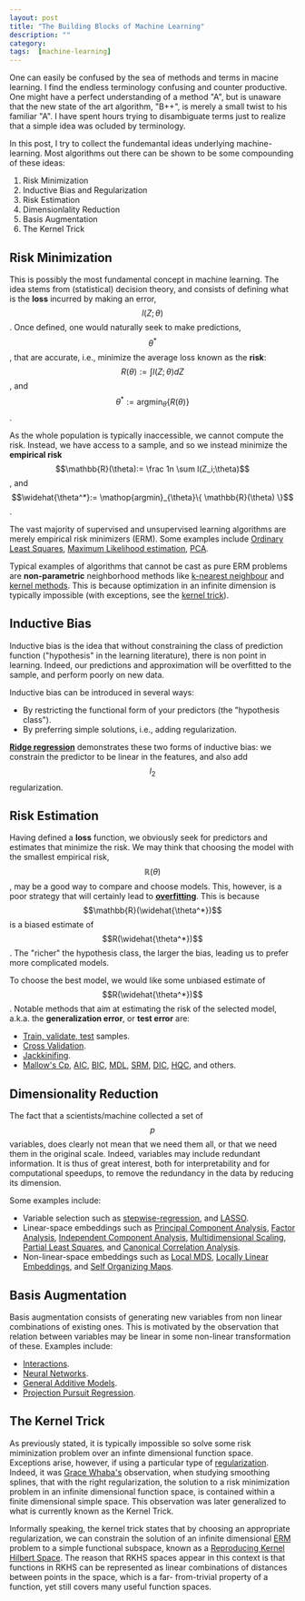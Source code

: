 ```yaml
---
layout: post
title: "The Building Blocks of Machine Learning"
description: ""
category: 
tags:  [machine-learning]
---
```


One can easily be confused by the sea of methods and terms in macine learning.
I find the endless terminology confusing and counter productive. One might have a perfect understanding of a method "A", but is unaware that the new state of the art algorithm, "B++", is merely a small twist to his familiar "A". I have spent hours trying to disambiguate terms just to realize that a simple idea was ocluded by terminology.

In this post, I try to collect the fundemantal ideas underlying machine-learning. Most algorithms out there can be shown to be some compounding of these ideas:

1. Risk Minimization
1. Inductive Bias and Regularization
1. Risk Estimation
1. Dimensionlality Reduction
1. Basis Augmentation
1. The Kernel Trick


## Risk Minimization

This is possibly the most fundamental concept in machine learning. 
The idea stems from (statistical) decision theory, and consists of defining what is the __loss__ incurred by making an error, $$l(Z;\theta)$$. 
Once defined, one would naturally seek to make predictions, $$\theta^*$$, that are accurate, i.e., minimize the average loss known as the __risk__: $$R(\theta):= \int l(Z;\theta) dZ$$, and $$\theta^*:=\mathop{argmin}_{\theta}\{ R(\theta)\} $$.

As the whole population is typically inaccessible, we cannot compute the risk. Instead, we have access to a sample, and so we instead minimize the __empirical risk__ $$\mathbb{R}(\theta):= \frac  1n \sum l(Z_i;\theta)$$, and $$\widehat{\theta^*}:= \mathop{argmin}_{\theta}\{ \mathbb{R}(\theta) \}$$.

The vast majority of supervised and unsupervised learning algorithms are merely empirical risk minimizers (ERM).
Some examples include [Ordinary Least Squares](https://en.wikipedia.org/wiki/Ordinary_least_squares), [Maximum Likelihood estimation](https://en.wikipedia.org/wiki/Maximum_likelihood), [PCA](https://en.wikipedia.org/wiki/Principal_component_analysis).

Typical examples of algorithms that cannot be cast as pure ERM problems are __non-parametric__ neighborhood methods like [k-nearest neighbour](https://en.wikipedia.org/wiki/K-nearest_neighbors_algorithm) and [kernel methods](https://en.wikipedia.org/wiki/Kernel_method). This is because  optimization in an infinite dimension is typically impossible (with exceptions, see the [kernel trick](#the-kernel-trick)).



## Inductive Bias
Inductive bias is the idea that without constraining the class of prediction function ("hypothesis" in the learning literature), there is non point in learning. Indeed, our predictions and approximation will be overfitted to the sample, and perform poorly on new data.

Inductive bias can be introduced in several ways:

- By restricting the functional form of your predictors (the "hypothesis class").
- By preferring simple solutions, i.e., adding regularization.

__[Ridge regression](https://en.wikipedia.org/wiki/Tikhonov_regularization)__ demonstrates these two forms of inductive bias: we constrain the predictor to be linear in the features, and also add $$l_2$$ regularization. 


## Risk Estimation

Having defined a __loss__ function, we obviously seek for predictors and estimates that minimize the risk.
We may think that choosing the model with the smallest empirical risk, $$\mathbb{R}({\theta)}$$, may be a good way to compare and choose models. This, however, is a poor strategy that will certainly lead to __[overfitting](https://en.wikipedia.org/wiki/Overfitting)__. 
This is because $$\mathbb{R}(\widehat{\theta^*})$$ is a biased estimate of $$R(\widehat{\theta^*})$$. The "richer" the hypothesis class, the larger the bias, leading us to prefer more complicated models. 

To choose the best model, we would like some unbiased estimate of $$R(\widehat{\theta^*})$$. 
Notable methods that aim at estimating the risk of the selected model, a.k.a. the __generalization error__, or __test error__ are:

- [Train, validate, test](https://en.wikipedia.org/wiki/Test_set) samples.
- [Cross Validation](https://en.wikipedia.org/wiki/Cross-validation_(statistics)).
- [Jackkinifing](https://en.wikipedia.org/wiki/Jackknife_resampling).
- [Mallow's Cp](https://en.wikipedia.org/wiki/Mallows's_Cp), [AIC](https://en.wikipedia.org/wiki/Akaike_information_criterion), [BIC](https://en.wikipedia.org/wiki/Bayesian_information_criterion), [MDL](https://en.wikipedia.org/wiki/Minimum_description_length), [SRM](https://en.wikipedia.org/wiki/Structural_risk_minimization), [DIC](https://en.wikipedia.org/wiki/Deviance_information_criterion), [HQC](https://en.wikipedia.org/wiki/Hannan%E2%80%93Quinn_information_criterion), and others.


## Dimensionality Reduction

The fact that a scientists/machine collected a set of $$p$$ variables, does clearly not mean that we need them all, or that we need them in the original scale.
Indeed, variables may include redundant information. 
It is thus of great interest, both for interpretability and for computational speedups, to remove the redundancy in the data by reducing its dimension. 

Some examples include:

- Variable selection such as [stepwise-regression](https://en.wikipedia.org/wiki/Stepwise_regression), and [LASSO](http://statweb.stanford.edu/~tibs/lasso.html).
- Linear-space embeddings such as [Principal Component Analysis](https://en.wikipedia.org/wiki/Principal_component_analysis), [Factor Analysis](https://en.wikipedia.org/wiki/Factor_analysis), [Independent Component Analysis](https://en.wikipedia.org/wiki/Independent_component_analysis), [Multidimensional Scaling](https://en.wikipedia.org/wiki/Multidimensional_scaling), [Partial Least Squares](https://en.wikipedia.org/wiki/Partial_least_squares_regression), and [Canonical Correlation Analysis](https://en.wikipedia.org/wiki/Canonical_correlation).
- Non-linear-space embeddings such as [Local MDS](https://en.wikipedia.org/wiki/Nonlinear_dimensionality_reduction#Local_multidimensional_scaling), [Locally Linear Embeddings](https://en.wikipedia.org/wiki/Nonlinear_dimensionality_reduction#Locally-linear_embedding), and [Self Organizing Maps](https://en.wikipedia.org/wiki/Self-organizing_map).


## Basis Augmentation
Basis augmentation consists of generating new variables from non linear combinations of existing ones. This is motivated by the observation that relation between variables may be linear in some non-linear transformation of these. 
Examples include:

- [Interactions](https://en.wikipedia.org/wiki/Interaction_(statistics)).
- [Neural Networks](https://en.wikipedia.org/wiki/Artificial_neural_network).
- [General Additive Models](https://en.wikipedia.org/wiki/Generalized_additive_model).
- [Projection Pursuit Regression](https://en.wikipedia.org/wiki/Projection_pursuit_regression).


## The Kernel Trick

As previously stated, it is typically impossible so solve some risk miminization problem over an infinte dimensional function space.
Exceptions arise, however, if using a particular type of [regularization](#inductive-bias).
Indeed, it was [Grace Whaba's](http://www.stat.wisc.edu/~wahba/) observation, when studying smoothing splines, that with the right regularization, the solution to a risk minimization problem in an infinite dimensional function space, is contained within a finite dimensional simple space.
This observation was later generalized to what is currently known as the Kernel Trick.

Informally speaking, the kernel trick states that by choosing an appropriate regularization, we can constrain the solution of an infinite dimensional [ERM](#risk-minimization) problem to a simple functional subspace, known as a [Reproducing Kernel Hilbert Space](https://en.wikipedia.org/wiki/Reproducing_kernel_Hilbert_space).
The reason that RKHS spaces appear in this context is that functions in RKHS can be represented as linear combinations of distances between points in the space, which is a far- from-trivial property of a function, yet still covers many useful function spaces. 



